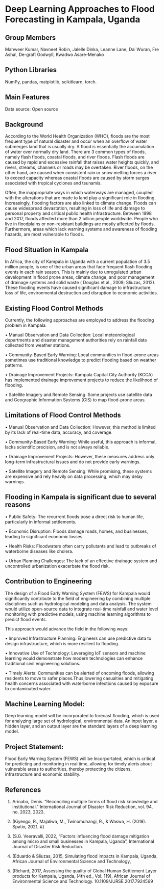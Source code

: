 # Deep Learning Approaches to Flood Forecasting in Kampala, Uganda 
## Group Members
Mahweer Kumar, Navneet Robin, Jalelle Dinka, Leanne Lane, Dai Wuran, Fre Ashal, De-graft Godwyll, Kwadwo Asare-Menako
## Python Libraries
NumPy, pandas, matplotlib, scikitlearn, torch.
## Main Features
Data source: Open source
## Background
According to the World Health Organization (WHO), floods are the most frequent type of natural disaster and occur when an overflow of water submerges land that is usually dry. A flood is essentially the accumulation of water over normally dry land. There are 3 common types of floods, namely flash floods, coastal floods, and river floods. Flash floods are caused by rapid and excessive rainfall that raises water heights quickly, and rivers, streams, channels or roads may be overtaken. River floods, on the other hand, are caused when consistent rain or snow melting forces a river to exceed capacity whereas coastal floods are caused by storm surges associated with tropical cyclones and tsunamis.

Often, the inappropriate ways in which waterways are managed, coupled with the alterations that are made to land play a significant role in flooding. Increasingly, flooding factors are also linked to climate change. Floods can cause widespread devastation, resulting in loss of life and damage to personal property and critical public health infrastructure. Between 1998 and 2017, floods affected more than 2 billion people worldwide. People who live in floodplains or non-resistant buildings are mostly affected by floods. Furthermore, areas which lack warning systems and awareness of flooding hazards, are most vulnerable to floods.

## Flood Situation in Kampala
In Africa, the city of Kampala in Uganda with a current population of 3.5 million people, is one of the urban areas that face frequent flash flooding events in each rain season. This is mainly due to unregulated urban development in flood prone areas, climate change, and poor management of drainage systems and solid waste ( Douglas et al., 2008; Sliuzas, 2012). These flooding events have caused significant damage to infrastructure, loss of life, environmental destruction and disruption to economic activities.

## Existing Flood Control Methods
Currently, the following approaches are employed to address the flooding problem in Kampala:

• Manual Observation and Data Collection: Local meteorological departments and disaster management authorities rely on rainfall data collected from weather stations.

• Community-Based Early Warning: Local communities in flood-prone areas sometimes use traditional knowledge to predict flooding based on weather patterns.

• Drainage Improvement Projects: Kampala Capital City Authority (KCCA) has implemented drainage improvement projects to reduce the likelihood of flooding.

• Satellite Imagery and Remote Sensing: Some projects use satellite data and Geographic Information Systems (GIS) to map flood-prone areas.

## Limitations of Flood Control Methods

• Manual Observation and Data Collection: However, this method is limited by its lack of real-time data, accuracy, and coverage.

• Community-Based Early Warning: While useful, this approach is informal, lacks scientific precision, and is not always reliable.

• Drainage Improvement Projects: However, these measures address only long-term infrastructural issues and do not provide early warnings.

• Satellite Imagery and Remote Sensing: While promising, these systems are expensive and rely heavily on data processing, which may delay warnings.

## Flooding in Kampala is significant due to several reasons

• Public Safety: The recurrent floods pose a direct risk to human life, particularly in informal settlements.

• Economic Disruption: Floods damage roads, homes, and businesses, leading to significant economic losses.

• Health Risks: Floodwaters often carry pollutants and lead to outbreaks of waterborne diseases like cholera.

• Urban Planning Challenges: The lack of an effective drainage system and uncontrolled urbanization exacerbate the flood risk.

## Contribution to Engineering
The design of a Flood Early Warning System (FEWS) for Kampala would significantly contribute to the field of engineering by combining multiple disciplines such as hydrological modeling and data analysis. The system would utilize open-source data to integrate real-time rainfall and water level monitoring with predictive models, using machine learning algorithms to predict flood events.

This approach would advance the field in the following ways:

• Improved Infrastructure Planning: Engineers can use predictive data to design infrastructure, which is more resilient to flooding.

• Innovative Use of Technology: Leveraging IoT sensors and machine learning would demonstrate how modern technologies can enhance traditional civil engineering solutions.

• Timely Alerts: Communities can be alerted of oncoming floods, allowing residents to move to safer places.Thus,lowering casualties and mitigating health concerns associated with waterborne infections caused by exposure to contaminated water.

## Machine Learning Model:
Deep learning model will be incorporated to forecast flooding, which is used for analyzing large set of hydrological, environmental data. An input layer, a hidden layer, and an output layer are the standard layers of a deep learning model.

## Project Statement:
Flood Early Warning System (FEWS) will be Incorportated, which is critical for predicting and monitoring in real time, allowing for timely alerts about vulnerable areas to authorities, thereby protecting the citizens, infrastructure and economic stability.

## References

1. Arinabo, Denis. “Reconciling multiple forms of flood risk knowledge and institutional.” International Journal of Disaster Risk Reduction, vol. 94, no. 2023, 2023.

2. (Kiyengo, R., Majaliwa, M., Twinomuhangi, R., & Waswa, H. (2019). Spatio, 2021, #)

3. (S.G. Veeravalli, 2022, “Factors influencing flood damage mitigation among micro and small businesses in Kampala, Uganda”, International Journal of Disaster Risk Reduction.

4. (Eduardo & Sliuzas, 2015, Simulating flood impacts in Kampala, Uganda, African Journal of Environmental Science and Technology,

5. (Richard, 2017, Assessing the quality of Global Human Settlement Layer products for Kampala, Uganda, (4th ed., Vol. 119), African Journal of Environmental Science and Technology. 10.1109/JURSE.2017.7924569
